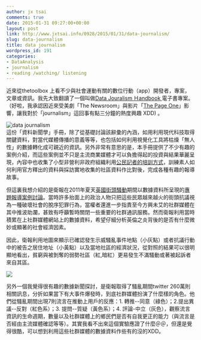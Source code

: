 ```yaml
---
author: jx tsai
comments: true
date: 2015-01-31 09:27:00+00:00
layout: post
link: http://www.jxtsai.info/0928/2015/01/31/data-journalism/
slug: data-journalism
title: data journalism
wordpress_id: 191
categories:
- DataAnalysis
- journalism
- reading /watching/ listening
---
```


近來從thetoolbox 上看不少與社會運動有關的數位行動（app）開發者，專案，文章或資訊。我先大致翻讀了一個叫做[Data Jouralism Ｈandbook ](http://datajournalismhandbook.org/1.0/en/index.html)電子書專案。（好啦，我承認因近來受美劇「The Newsroom」與影片「[The Page One](http://www.jxtsai.info/blog/?p=930)」影響，讓我對於「journalism」這回事有點三分鐘的熱度興趣 XDD) 。  
  
![data journalism](https://datajournalismhandbook.org/1.0/en/img/cover_print.png)  
這份「資料新聞學」手冊，除了從基礎討論該辭彙的內涵，如用利用現代科技取得關鍵資料，對當代媒體傳播的意義等等，也包括如何利用視覺化工具將枯燥「無人性」的數據轉化成可親近的資訊。另外非常有意思的是，本手冊提供了不少有趣的案例介紹，而這些案例並不只是主流商業媒體才可以負擔得起的投資與結果華麗呈現，內容中也收集了小型非營利非政府組織利用[公民記者的培訓方式](http://datajournalismhandbook.org/1.0/en/case_studies_15.html)，訓練素人如何利用官方釋出的資料與採訪實地收集的社區資料作比對後，完成各種有趣的報導故事。  
  
但這裏我想介紹的是衛報在2011年夏天[英國街頭騷動](http://zh.wikipedia.org/wiki/2011%E5%B9%B4%E8%8B%B1%E5%9B%BD%E9%AA%9A%E4%B9%B1)期間以數據資料所呈現的[專題報導案例討論](http://datajournalismhandbook.org/1.0/en/case_studies_8.html)。當時許多抬面上的政治人物只把這些民眾越來越火的街頭抗議視為一種破壞社會的脫序犯罪行為，當權者還進一步指責至今方興未艾的社群媒體在其中推波助瀾，甚致有呼籲暫時關閉一些重要的社群通訊服務。然而衛報利用當時積累在上社群媒體網站上的數據資料，希望仔細分析英倫之炎背後的是否有什麼微妙或顯著的社會經濟因素。  
  
因此，衛報利用地圖來顯示已確認發生示威騷亂事件地點（小灰點）或者抗議行動中的被告之居住地址（小黃點）以及當地社區的經濟狀況，從對照的結果可以很明顯地看出，貧窮與被剝奪的弱勢社區（紅,暗紅）更易發生不滿騷動或著被起訴者來自其區。  
  
[![](https://i.guim.co.uk/static/w-620/h--/q-95/sys-images/Guardian/Pix/pictures/2011/12/05/poverty-map460.png)](http://www.theguardian.com/news/datablog/interactive/2011/aug/16/riots-poverty-map)  
  
另外一個我覺得很有趣的數據新聞探討，是衛報取得了騷亂期間twitter 260萬則相關訊息，分折如果當下有大事件爆發時，到底社群媒體扮演了什麼樣的角色。他們從騷亂期間出現7則流言在推動上用戶的反應：1. 轉推--同意（綠色）；2.提出異議--反對（紅色系）；3. 提問--質疑（黃色系）；4. 評論-中立（灰色），觀察流言資訊的生命週期，數量以及社群媒體上的鄉民們是否有自我更正的能力（與流言是否經由主流媒體確認等等）。其實我看不出來這個實驗應證了什麼＠＠，但還是覺得很酷，可以想到利用這些社群媒體的數據資料作些有的沒的XDD。
